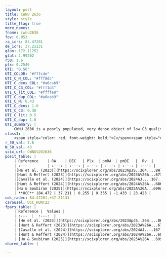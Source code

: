 ```yaml
---
layout: post
title: CWNU 2636
style: style
title_flag: true
more_names: 
fname: cwnu2636
fov: 0.053
ra_icrs: 84.47201
de_icrs: 37.21131
glon: 172.11252
glat: 2.99202
r50: 1.6
plx: 0.2546
UTI: "0.56"
UTI_COLOR: "#f7fcde"
UTI_C_N_COL: "#fff8dc"
UTI_C_dens_COL: "#a6cab9"
UTI_C_C3_COL: "#fff1d4"
UTI_C_lit_COL: "#ffffe8"
UTI_C_dup_COL: "#a6cab9"
UTI_C_N: 0.43
UTI_C_dens: 1.0
UTI_C_C3: 0.38
UTI_C_lit: 0.5
UTI_C_dup: 1.0
UTI_summary: |
    CWNU 2636 is a poorly populated, very dense object of low C3 quality. It was recently reported but it is moderately studied in the literature.
class3: |
    <span style="color: red; font-weight: bold;">C</span><span style="color: #FFC300; font-weight: bold;">B</span>
r_50_val: 1.6
N_50_val: 43
scix_url: CWNU%202636
posit_table: |
    | Reference    | RA    | DEC   | Plx  | pmRA  | pmDE   |  Rv  |
    | :---         | :---: | :---: | :---: | :---: | :---: | :---: |
    |[He et al. (2023)](https://scixplorer.org/abs/2023ApJS..264....8H) | 84.476 | 37.215 | 0.29 | 0.343 | -1.485 | 11.62 |
    |[Hunt & Reffert (2023)](https://scixplorer.org/abs/2023A%26A...673A.114H) | 84.474 | 37.21 | 0.266 | 0.368 | -1.484 | 12.098 |
    |[Cavallo et al. (2024)](https://scixplorer.org/abs/2024AJ....167...12C) | 84.477 | 37.222 | 0.266 | -- | -- | -- |
    |[Hunt & Reffert (2024)](https://scixplorer.org/abs/2024A%26A...686A..42H) | 84.474 | 37.21 | 0.266 | 0.368 | -1.484 | 12.098 |
    |[Hu & Soubiran (2025)](https://scixplorer.org/abs/2025A%26A...699A.246H) | 84.477 | 37.222 | -- | -- | -- | -- |
    | **UCC** |84.472 | 37.211 | 0.255 | 0.335 | -1.433 | 23.423 | 
cds_radec: 84.47201,+37.21131
carousel: UCC_HUNT23
fpars_table: |
    | Reference |  Values |
    | :---  |  :---:  |
    | [He et al. (2023)](https://scixplorer.org/abs/2023ApJS..264....8H) | `A0=1.3, m-M=12.35, logAge=8.75` |
    | [Hunt & Reffert (2023)](https://scixplorer.org/abs/2023A%26A...673A.114H) | `AV50=1.81, diffAV50=1.941, MOD50=12.708, logAge50=8.53` |
    | [Cavallo et al. (2024)](https://scixplorer.org/abs/2024AJ....167...12C) | `AV50=1.77, dMod50=12.48, logAge50=8.78, [Fe/H]50=0.12` |
    | [Hunt & Reffert (2024)](https://scixplorer.org/abs/2024A%26A...686A..42H) | `MassJ=792.652` |
    | [Hu & Soubiran (2025)](https://scixplorer.org/abs/2025A%26A...699A.246H) | `MA22=-0.29, MA23f=-0.4, MA23g=-0.35, MK24=-0.32, MF24=-0.39` |
shared_table: |
    
---
```

